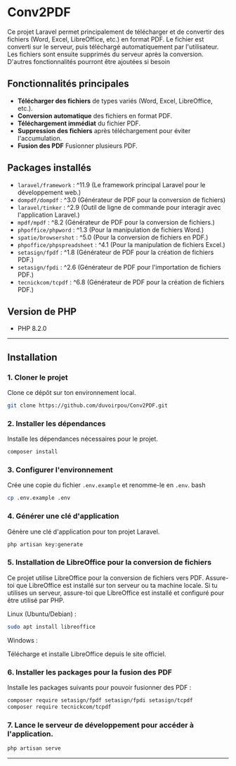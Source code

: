 # Conv2PDF

Ce projet Laravel permet principalement de télécharger et de convertir des fichiers (Word, Excel, LibreOffice, etc.) en format PDF. Le fichier est converti sur le serveur, puis téléchargé automatiquement par l'utilisateur. Les fichiers sont ensuite supprimés du serveur après la conversion. D'autres fonctionnalités pourront être ajoutées si besoin

## Fonctionnalités principales

-   **Télécharger des fichiers** de types variés (Word, Excel, LibreOffice, etc.).
-   **Conversion automatique** des fichiers en format PDF.
-   **Téléchargement immédiat** du fichier PDF.
-   **Suppression des fichiers** après téléchargement pour éviter l'accumulation.
-   **Fusion des PDF** Fusionner plusieurs PDF.

## Packages installés

-   `laravel/framework` : ^11.9 (Le framework principal Laravel pour le développement web.)
-   `dompdf/dompdf` : ^3.0 (Générateur de PDF pour la conversion de fichiers)
-   `laravel/tinker` : ^2.9 (Outil de ligne de commande pour interagir avec l'application Laravel.)
-   `mpdf/mpdf` : ^8.2 (Générateur de PDF pour la conversion de fichiers.)
-   `phpoffice/phpword` : ^1.3 (Pour la manipulation de fichiers Word.)
-   `spatie/browsershot` : ^5.0 (Pour la conversion de fichiers en PDF.)
-   `phpoffice/phpspreadsheet` : ^4.1 (Pour la manipulation de fichiers Excel.)
-   `setasign/fpdf` : ^1.8 (Générateur de PDF pour la création de fichiers PDF.)
-   `setasign/fpdi` : ^2.6 (Générateur de PDF pour l'importation de fichiers PDF.)
-   `tecnickcom/tcpdf` : ^6.8 (Générateur de PDF pour la création de fichiers PDF.)

## Version de PHP

-   PHP 8.2.0

---

## Installation

### 1. Cloner le projet

Clone ce dépôt sur ton environnement local.

```bash
git clone https://github.com/duvoirpou/Conv2PDF.git
```

### 2. Installer les dépendances

Installe les dépendances nécessaires pour le projet.

```bash
composer install
```

### 3. Configurer l'environnement

Crée une copie du fichier `.env.example` et renomme-le en `.env`.
bash

```bash
cp .env.example .env
```

### 4. Générer une clé d'application

Génère une clé d'application pour ton projet Laravel.

```bash
php artisan key:generate
```

### 5. Installation de LibreOffice pour la conversion de fichiers

Ce projet utilise LibreOffice pour la conversion de fichiers vers PDF. Assure-toi que LibreOffice est installé sur ton serveur ou ta machine locale.
Si tu utilises un serveur, assure-toi que LibreOffice est installé et configuré pour être utilisé par PHP.

Linux (Ubuntu/Debian) :

```bash
sudo apt install libreoffice
```

Windows :

Télécharge et installe LibreOffice depuis le site officiel.

### 6. Installer les packages pour la fusion des PDF

Installe les packages suivants pour pouvoir fusionner des PDF :

```bash
composer require setasign/fpdf setasign/fpdi setasign/tcpdf
composer require tecnickcom/tcpdf
```

### 7. Lance le serveur de développement pour accéder à l'application.

```bash
php artisan serve
```

---

